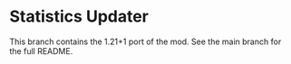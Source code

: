 # Statistics Updater

This branch contains the 1.21+1 port of the mod. See the main branch for the full README.
